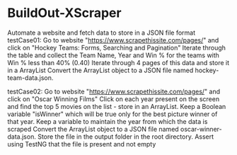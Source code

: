 # BuildOut-XScraper

Automate a website and fetch data to store in a JSON file format
testCase01: Go to website "https://www.scrapethissite.com/pages/" and click on "Hockey Teams: Forms, Searching and Pagination"
Iterate through the table and collect the Team Name, Year and Win % for the teams with Win % less than 40% (0.40)
Iterate through 4 pages of this data and store it in a ArrayList
Convert the ArrayList object to a JSON file named hockey-team-data.json. 

testCase02: Go to website "https://www.scrapethissite.com/pages/" and click on "Oscar Winning Films"
Click on each year present on the screen and find the top 5 movies on the list - store in an ArrayList.
Keep a Boolean variable "isWinner" which will be true only for the best picture winner of that year.
Keep a variable to maintain the year from which the data is scraped
Convert the ArrayList object to a JSON file named oscar-winner-data.json. 
Store the file in the output folder in the root directory. Assert using TestNG that the file is present and not empty

